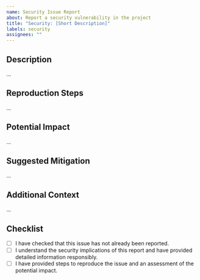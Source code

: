 ```yaml
---
name: Security Issue Report
about: Report a security vulnerability in the project
title: "Security: [Short Description]"
labels: security
assignees: ""
---
```


## Description

<!-- A clear and concise description of what the security issue is. -->

...

## Reproduction Steps

<!-- Steps to reproduce the security vulnerability. -->

...

## Potential Impact

<!-- Discuss the potential impact of this vulnerability. -->

...

## Suggested Mitigation

<!-- If you have ideas for how to fix the issue, list them here. -->

...

## Additional Context

<!-- Any additional information that might be relevant. -->

...

## Checklist

- [ ] I have checked that this issue has not already been reported.
- [ ] I understand the security implications of this report and have provided detailed information responsibly.
- [ ] I have provided steps to reproduce the issue and an assessment of the potential impact.
